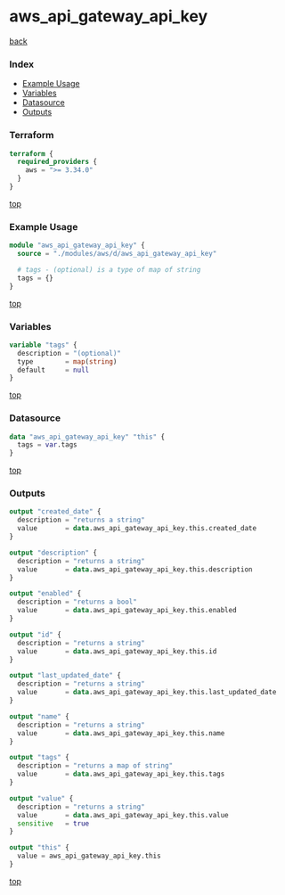 # aws_api_gateway_api_key

[back](../aws.md)

### Index

- [Example Usage](#example-usage)
- [Variables](#variables)
- [Datasource](#datasource)
- [Outputs](#outputs)

### Terraform

```terraform
terraform {
  required_providers {
    aws = ">= 3.34.0"
  }
}
```

[top](#index)

### Example Usage

```terraform
module "aws_api_gateway_api_key" {
  source = "./modules/aws/d/aws_api_gateway_api_key"

  # tags - (optional) is a type of map of string
  tags = {}
}
```

[top](#index)

### Variables

```terraform
variable "tags" {
  description = "(optional)"
  type        = map(string)
  default     = null
}
```

[top](#index)

### Datasource

```terraform
data "aws_api_gateway_api_key" "this" {
  tags = var.tags
}
```

[top](#index)

### Outputs

```terraform
output "created_date" {
  description = "returns a string"
  value       = data.aws_api_gateway_api_key.this.created_date
}

output "description" {
  description = "returns a string"
  value       = data.aws_api_gateway_api_key.this.description
}

output "enabled" {
  description = "returns a bool"
  value       = data.aws_api_gateway_api_key.this.enabled
}

output "id" {
  description = "returns a string"
  value       = data.aws_api_gateway_api_key.this.id
}

output "last_updated_date" {
  description = "returns a string"
  value       = data.aws_api_gateway_api_key.this.last_updated_date
}

output "name" {
  description = "returns a string"
  value       = data.aws_api_gateway_api_key.this.name
}

output "tags" {
  description = "returns a map of string"
  value       = data.aws_api_gateway_api_key.this.tags
}

output "value" {
  description = "returns a string"
  value       = data.aws_api_gateway_api_key.this.value
  sensitive   = true
}

output "this" {
  value = aws_api_gateway_api_key.this
}
```

[top](#index)
